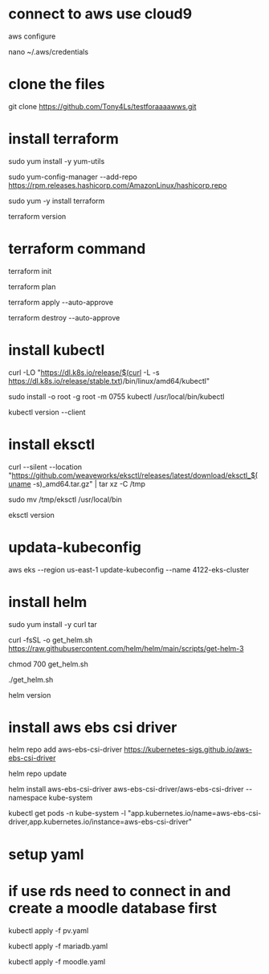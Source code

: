 # connect to aws use cloud9

aws configure

nano ~/.aws/credentials

# clone the files

git clone https://github.com/Tony4Ls/testforaaaawws.git

# install terraform

sudo yum install -y yum-utils

sudo yum-config-manager --add-repo https://rpm.releases.hashicorp.com/AmazonLinux/hashicorp.repo

sudo yum -y install terraform

terraform version

# terraform command

terraform init 

terraform plan 

terraform apply --auto-approve

terraform destroy --auto-approve

# install kubectl

curl -LO "https://dl.k8s.io/release/$(curl -L -s https://dl.k8s.io/release/stable.txt)/bin/linux/amd64/kubectl"

sudo install -o root -g root -m 0755 kubectl /usr/local/bin/kubectl

kubectl version --client

# install eksctl

curl --silent --location "https://github.com/weaveworks/eksctl/releases/latest/download/eksctl_$(uname -s)_amd64.tar.gz" | tar xz -C /tmp

sudo mv /tmp/eksctl /usr/local/bin

eksctl version

# updata-kubeconfig

aws eks --region us-east-1 update-kubeconfig --name 4122-eks-cluster

# install helm

sudo yum install -y curl tar

curl -fsSL -o get_helm.sh https://raw.githubusercontent.com/helm/helm/main/scripts/get-helm-3

chmod 700 get_helm.sh

./get_helm.sh

helm version

# install aws ebs csi driver

helm repo add aws-ebs-csi-driver https://kubernetes-sigs.github.io/aws-ebs-csi-driver

helm repo update

helm install aws-ebs-csi-driver aws-ebs-csi-driver/aws-ebs-csi-driver --namespace kube-system

kubectl get pods -n kube-system -l "app.kubernetes.io/name=aws-ebs-csi-driver,app.kubernetes.io/instance=aws-ebs-csi-driver"

# setup yaml

# if use rds need to connect in and create a moodle database first

kubectl apply -f pv.yaml

kubectl apply -f mariadb.yaml

kubectl apply -f moodle.yaml

